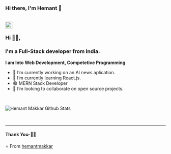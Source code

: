 ### Hi there, I'm Hemant 👋

<!--
**hemantmakkar/hemantmakkar** is a ✨ _special_ ✨ repository because its `README.md` (this file) appears on your GitHub profile.

Here are some ideas to get you started:


-->


<br/>
<a href="https://www.linkedin.com/in/hemant-makkar-15039a176/">
  <img align="left" alt="Linkedin" width="22px" src="https://cdn.jsdelivr.net/npm/simple-icons@v3/icons/linkedin.svg" />
</a>

<br />

### Hi 🙋‍♂️,
### I'm a Full-Stack developer from India.

**I am Into Web Development, Competetive Programming**

- 🔭 I’m currently working on an AI news aplication.
- 🌱 I’m currently learning React.js.
- 😁 MERN Stack Developer
- 👯 I’m looking to collaborate on open source projects.
<br />


![Hemant Makkar Github Stats](https://github-readme-stats.vercel.app/api?username=hemantmakkar&show_icons=true&title_color=fff&icon_color=79ff97&text_color=9f9f9f&bg_color=151515)

<br />

*************

#### Thank You-🙏🏼



⭐️ From [hemantmakkar](https://github.com/hemantmakkar)
